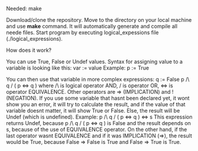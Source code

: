 Needed:
        make

Download/clone the repository. Move to the directory on your local machine and use **make** command. It will automatically generate and compile all neede files. Start program by executing logical_expessions file (./logical_expressions).

How does it work?

You can use True, False or Undef values. Syntax for assigning value to a variable is looking like this:
var := value
Example: p := True

You can then use that variable in more complex expressions:
q := False
p /\ q \/ ( p <=> q )
where /\ is logical operator AND, \/ is operator OR, <=> is operator EQUIVALENCE.
Other operators are => (IMPLICATION) and ! (NEGATION).
If you use some variable that hasnt been declared yet, it wont show you an error, it will try to calculate the result, and if the value of that variable doesnt matter, it will show True or False. Else, the result will be Undef (which is undefined).
Example:
p /\ q \/ ( p <=> q ) <=> s
This expression returns Undef, because p /\ q \/ ( p <=> q ) is False and the result depends on s, because of the use of EQUIVALENCE operator. On the other hand, if the last operator wasnt EQUIVALENCE and if it was IMPLICATION (=>), the result would be True, because False => False is True and False => True is True.

